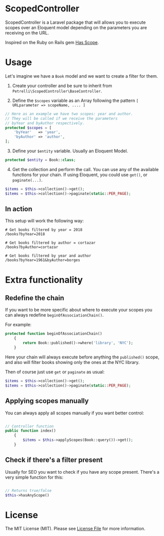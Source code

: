 # ScopedController

ScopedController is a Laravel package that will allows you to execute scopes over an Eloquent model depending on the parameters you are receiving on the URL.

Inspired on the Ruby on Rails gem [Has Scope](https://github.com/plataformatec/has_scope).


# Usage

Let's imagine we have a `Book` model and we want to create a filter for them.

1. Create your controller and be sure to inherit from `Petrelli\ScopedController\BaseController`.

2. Define the `$scopes` variable as an Array following the pattern `[ URLparameter => scopeName, .... ]`

```php
// Here as an example we have two scopes: year and author.
// They will be called if we receive the parameters
// byYear and byAuthor respectively.
protected $scopes = [
    'byYear'   => 'year',
    'byAuthor' => 'author',
];
```

3. Define your `$entity` variable. Usually an Eloquent Model.

```php
protected $entity = Book::class;
```

4. Get the collection and perform the call. You can use any of the available functions for your chain. If using Eloquent, you could use `get()`, or `paginate(...)`.

```php
$items = $this->collection()->get();
$items = $this->collection()->paginate(static::PER_PAGE);

```

## In action

This setup will work the following way:

```
# Get books filtered by year = 2018
/books?byYear=2018

# Get books filtered by author = cortazar
/books?byAuthor=cortazar

# Get books filtered by year and author
/books?byYear=1961&byAuthor=borges

```

# Extra functionality

## Redefine the chain

If you want to be more specific about where to execute your scopes you can always redefine  `beginOfAssociationChain()`.


For example:


```php
protected function beginOfAssociationChain()
    {
        return Book::published()->where('library', 'NYC');
    }
```

Here your chain will always execute before anything the `published()` scope, and also will filter books showing only the ones at the NYC library.

Then of course just use `get` or `paginate` as usual:

```php
$items = $this->collection()->get();
$items = $this->collection()->paginate(static::PER_PAGE);

```

## Applying scopes manually

You can always apply all scopes manually if you want better control:

```php

// Controller function
public function index()
    {
        $items = $this->applyScopes(Book::query())->get();
    }

```

## Check if there's a filter present

Usually for SEO you want to check if you have any scope present. There's a very simple function for this:

```php

// Returns true/false
$this->hasAnyScope()

```


# License

The MIT License (MIT). Please see [License File](LICENSE.md) for more information.
